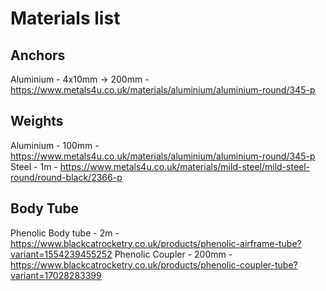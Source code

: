 # Materials list

## Anchors
Aluminium - 4x10mm -> 200mm - https://www.metals4u.co.uk/materials/aluminium/aluminium-round/345-p

## Weights
Aluminium - 100mm - https://www.metals4u.co.uk/materials/aluminium/aluminium-round/345-p
Steel - 1m - https://www.metals4u.co.uk/materials/mild-steel/mild-steel-round/round-black/2366-p 

## Body Tube
Phenolic Body tube - 2m - https://www.blackcatrocketry.co.uk/products/phenolic-airframe-tube?variant=1554239455252
Phenolic Coupler - 200mm - https://www.blackcatrocketry.co.uk/products/phenolic-coupler-tube?variant=17028283399 
